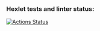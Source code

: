 ### Hexlet tests and linter status:
[![Actions Status](https://github.com/ekaterinazhakupova/qa-engineer-project-85/workflows/hexlet-check/badge.svg)](https://github.com/ekaterinazhakupova/qa-engineer-project-85/actions)